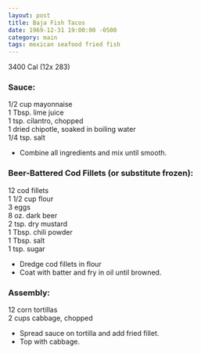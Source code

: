 ```yaml
---
layout: post
title: Baja Fish Tacos
date: 1969-12-31 19:00:00 -0500
category: main
tags: mexican seafood fried fish
---
```

3400 Cal (12x 283)

### Sauce:
1/2 cup mayonnaise  
1 Tbsp. lime juice  
1 tsp. cilantro, chopped  
1 dried chipotle, soaked in boiling water  
1/4 tsp. salt  

* Combine all ingredients and mix until smooth.

### Beer-Battered Cod Fillets (or substitute frozen):

12 cod fillets  
1 1/2 cup flour  
3 eggs  
8 oz. dark beer  
2 tsp. dry mustard  
1 Tbsp. chili powder  
1 Tbsp. salt  
1 tsp. sugar  

* Dredge cod fillets in flour
* Coat with batter and fry in oil until browned.

### Assembly:

12 corn tortillas  
2 cups cabbage, chopped  

* Spread sauce on tortilla and add fried fillet.
* Top with cabbage.
